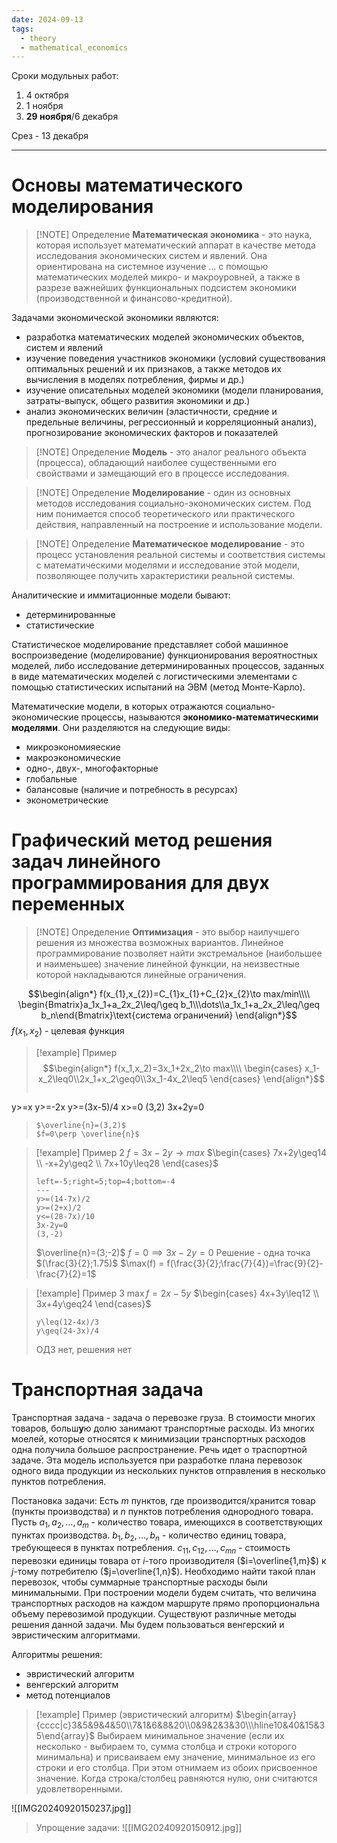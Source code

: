 ```yaml
---
date: 2024-09-13
tags:
  - theory
  - mathematical_economics
---
```

Сроки модульных работ:
1. 4 октября
2. 1 ноября
3. **29 ноября**/6 декабря

Срез - 13 декабря

---
# Основы математического моделирования

> [!NOTE] Определение
> **Математическая экономика** - это наука, которая использует математический аппарат в качестве метода исследования экономических систем и явлений.
> Она ориентирована на системное изучение ... с помощью математических моделей микро- и макроуровней, а также в разрезе важнейших функциональных подсистем экономики (производственной и финансово-кредитной).

Задачами экономической экономики являются:
- разработка математических моделей экономических объектов, систем и явлений
- изучение поведения участников экономики (условий существования оптимальных решений и их признаков, а также методов их вычисления в моделях потребления, фирмы и др.)
- изучение описательных моделей экономики (модели планирования, затраты-выпуск, общего развития экономики и др.)
- анализ экономических величин (эластичности, средние и предельные величины, регрессионный и корреляционный анализ), прогнозирование экономических факторов и показателей


> [!NOTE] Определение
> **Модель** - это аналог реального объекта (процесса), обладающий наиболее существенными его свойствами и замещающий его в процессе исследования.

> [!NOTE] Определение
> **Моделирование** - один из основных методов исследования социально-экономических систем.
> Под ним понимается способ теоретического или практического действия, направленный на построение и использование модели.

> [!NOTE] Определение
> **Математическое моделирование** - это процесс установления реальной системы и соответствия системы с математическими моделями и исследование этой модели, позволяющее получить характеристики реальной системы.

Аналитические и иммитационные модели бывают:
- детерминированные
- статистические

Статистическое моделирование представляет собой машинное воспроизведение (моделирование) функционирования вероятностных моделей, либо исследование детерминированных процессов, заданных в виде математических моделей с логистическими элементами с помощью статистических испытаний на ЭВМ (метод Монте-Карло).

Математические модели, в которых отражаются социально-экономические процессы, называются **экономико-математическими моделями**.
Они разделяются на следующие виды:
- микроэкономияеские
- макроэкономические
- одно-, двух-, многофакторные
- глобальные
- балансовые (наличие и потребность в ресурсах)
- эконометрические

# Графический метод решения задач линейного программирования для двух переменных

> [!NOTE] Определение
> **Оптимизация** - это выбор наилучшего решения из множества возможных вариантов.
> Линейное программирование позволяет найти экстремальное (наибольшее и наименьшее) значение линейной функции, на неизвестные которой накладываются линейные ограничения.

$$\begin{align*}
f(x_{1},x_{2})=C_{1}x_{1}+C_{2}x_{2}\to max/min\\\\
\begin{Bmatrix}a_1x_1+a_2x_2\leq/\geq b_1\\\dots\\a_1x_1+a_2x_2\leq/\geq b_n\end{Bmatrix}\text{система ограничений}
\end{align*}$$
$f(x_1,x_2)$ - целевая функция


> [!example] Пример
> $$\begin{align*}
f(x_1,x_2)=3x_1+2x_2\to max\\\\
\begin{cases}
x_1-x_2\leq0\\2x_1+x_2\geq0\\3x_1-4x_2\leq5
\end{cases}
\end{align*}$$
>```desmos-graph
y>=x
y>=-2x
y>=(3x-5)/4
x>=0
(3,2)
3x+2y=0
>```
>$\overline{n}=(3,2)$
>$f=0\perp \overline{n}$


> [!example] Пример 2
> $f=3x-2y\to max$
> $\begin{cases}
7x+2y\geq14 \\
-x+2y\geq2 \\
7x+10y\leq28
\end{cases}$
>```desmos-graph
>left=-5;right=5;top=4;bottom=-4
>---
>y>=(14-7x)/2
>y>=(2+x)/2
>y<=(28-7x)/10
>3x-2y=0
>(3,-2)
>```
>$\overline{n}=(3;-2)$
>$f=0\implies 3x-2y=0$
>Решение - одна точка $(\frac{3}{2};1.75)$
>$\max(f) = f(\frac{3}{2};\frac{7}{4})=\frac{9}{2}-\frac{7}{2}=1$


> [!example] Пример 3
> $\max{f}=2x-5y$
> $\begin{cases}
4x+3y\leq12 \\
3x+4y\geq24
\end{cases}$
>```desmos-graph
>y\leq(12-4x)/3
>y\geq(24-3x)/4
>```
>ОДЗ нет, решения нет

# Транспортная задача
Транспортная задача - задача о перевозке груза. В стоимости многих товаров, больш**у**ю долю занимают транспортные расходы. Из многих моелей, которые относятся к минимизации транспортных расходов одна получила большое распространение. Речь идет о траспортной задаче. Эта модель используется при разработке плана перевозок одного вида продукции из нескольких пунктов отправления в несколько пунктов потребления.

Постановка задачи:
Есть $m$ пунктов, где производится/хранится товар (пункты производства) и $n$ пунктов потребления однородного товара. Пусть $a_{1},a_{2},\dots,a_{m}$ - количество товара, имеющихся в соответствующих пунктах производства. $b_{1},b_{2},\dots,b_{n}$ - количество единиц товара, требующееся в пунктах потребления. $c_{11},c_{12},\dots,c_{mn}$ - стоимость перевозки единицы товара от $i$-того производителя ($i=\overline{1,m}$) к $j$-тому потребителю ($j=\overline{1,n}$).
Необходимо найти такой план перевозок, чтобы суммарные транспортные расходы были минимальными. При построении модели будем считать, что величина транспортных расходов на каждом маршруте прямо пропорциональна объему перевозимой продукции.
Существуют различные методы решения данной задачи. Мы будем пользоваться венгерский и эвристическим алгоритмами.

Алгоритмы решения:
- эвристический алгоритм
- венгерский алгоритм
- метод потенциалов


> [!example] Пример (эвристический алгоритм)
> $\begin{array}{cccc|c}3&5&9&4&50\\7&1&6&8&20\\0&9&2&3&30\\\hline10&40&15&35\end{array}$
> Выбираем минимальное значение (если их несколько - выбираем то, сумма столбца и строки которого минимальна) и присваиваем ему значение, минимальное из его строки и его столбца. При этом отнимаем из обоих присвоенное значение. Когда строка/столбец равняются нулю, они считаются удовлетворенными.
> 
![[IMG20240920150237.jpg]]
>Упрощение задачи:
![[IMG20240920150912.jpg]]
